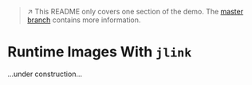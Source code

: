 > :arrow_upper_right: This README only covers one section of the demo.
> The [master branch](../../tree/master) contains more information.

# Runtime Images With `jlink`

...under construction...
